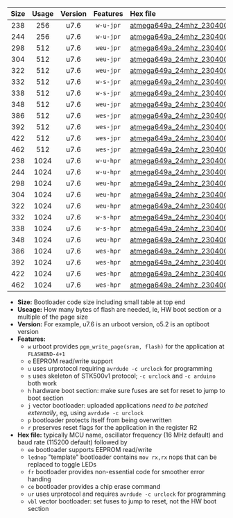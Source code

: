 |Size|Usage|Version|Features|Hex file|
|:-:|:-:|:-:|:-:|:--|
|238|256|u7.6|`w-u-jpr`|[atmega649a_24mhz_230400bps_ur_vbl.hex](https://raw.githubusercontent.com/stefanrueger/urboot/main//atmega649a_24mhz_230400bps_ur_vbl.hex)|
|244|256|u7.6|`w-u-jpr`|[atmega649a_24mhz_230400bps_lednop_ur_vbl.hex](https://raw.githubusercontent.com/stefanrueger/urboot/main//atmega649a_24mhz_230400bps_lednop_ur_vbl.hex)|
|298|512|u7.6|`weu-jpr`|[atmega649a_24mhz_230400bps_ee_ur_vbl.hex](https://raw.githubusercontent.com/stefanrueger/urboot/main//atmega649a_24mhz_230400bps_ee_ur_vbl.hex)|
|304|512|u7.6|`weu-jpr`|[atmega649a_24mhz_230400bps_ee_lednop_ur_vbl.hex](https://raw.githubusercontent.com/stefanrueger/urboot/main//atmega649a_24mhz_230400bps_ee_lednop_ur_vbl.hex)|
|322|512|u7.6|`weu-jpr`|[atmega649a_24mhz_230400bps_ee_lednop_fr_ur_vbl.hex](https://raw.githubusercontent.com/stefanrueger/urboot/main//atmega649a_24mhz_230400bps_ee_lednop_fr_ur_vbl.hex)|
|332|512|u7.6|`w-s-jpr`|[atmega649a_24mhz_230400bps_vbl.hex](https://raw.githubusercontent.com/stefanrueger/urboot/main//atmega649a_24mhz_230400bps_vbl.hex)|
|338|512|u7.6|`w-s-jpr`|[atmega649a_24mhz_230400bps_lednop_vbl.hex](https://raw.githubusercontent.com/stefanrueger/urboot/main//atmega649a_24mhz_230400bps_lednop_vbl.hex)|
|348|512|u7.6|`weu-jpr`|[atmega649a_24mhz_230400bps_ee_lednop_fr_ce_ur_vbl.hex](https://raw.githubusercontent.com/stefanrueger/urboot/main//atmega649a_24mhz_230400bps_ee_lednop_fr_ce_ur_vbl.hex)|
|386|512|u7.6|`wes-jpr`|[atmega649a_24mhz_230400bps_ee_vbl.hex](https://raw.githubusercontent.com/stefanrueger/urboot/main//atmega649a_24mhz_230400bps_ee_vbl.hex)|
|392|512|u7.6|`wes-jpr`|[atmega649a_24mhz_230400bps_ee_lednop_vbl.hex](https://raw.githubusercontent.com/stefanrueger/urboot/main//atmega649a_24mhz_230400bps_ee_lednop_vbl.hex)|
|422|512|u7.6|`wes-jpr`|[atmega649a_24mhz_230400bps_ee_lednop_fr_vbl.hex](https://raw.githubusercontent.com/stefanrueger/urboot/main//atmega649a_24mhz_230400bps_ee_lednop_fr_vbl.hex)|
|462|512|u7.6|`wes-jpr`|[atmega649a_24mhz_230400bps_ee_lednop_fr_ce_vbl.hex](https://raw.githubusercontent.com/stefanrueger/urboot/main//atmega649a_24mhz_230400bps_ee_lednop_fr_ce_vbl.hex)|
|238|1024|u7.6|`w-u-hpr`|[atmega649a_24mhz_230400bps_ur.hex](https://raw.githubusercontent.com/stefanrueger/urboot/main//atmega649a_24mhz_230400bps_ur.hex)|
|244|1024|u7.6|`w-u-hpr`|[atmega649a_24mhz_230400bps_lednop_ur.hex](https://raw.githubusercontent.com/stefanrueger/urboot/main//atmega649a_24mhz_230400bps_lednop_ur.hex)|
|298|1024|u7.6|`weu-hpr`|[atmega649a_24mhz_230400bps_ee_ur.hex](https://raw.githubusercontent.com/stefanrueger/urboot/main//atmega649a_24mhz_230400bps_ee_ur.hex)|
|304|1024|u7.6|`weu-hpr`|[atmega649a_24mhz_230400bps_ee_lednop_ur.hex](https://raw.githubusercontent.com/stefanrueger/urboot/main//atmega649a_24mhz_230400bps_ee_lednop_ur.hex)|
|322|1024|u7.6|`weu-hpr`|[atmega649a_24mhz_230400bps_ee_lednop_fr_ur.hex](https://raw.githubusercontent.com/stefanrueger/urboot/main//atmega649a_24mhz_230400bps_ee_lednop_fr_ur.hex)|
|332|1024|u7.6|`w-s-hpr`|[atmega649a_24mhz_230400bps.hex](https://raw.githubusercontent.com/stefanrueger/urboot/main//atmega649a_24mhz_230400bps.hex)|
|338|1024|u7.6|`w-s-hpr`|[atmega649a_24mhz_230400bps_lednop.hex](https://raw.githubusercontent.com/stefanrueger/urboot/main//atmega649a_24mhz_230400bps_lednop.hex)|
|348|1024|u7.6|`weu-hpr`|[atmega649a_24mhz_230400bps_ee_lednop_fr_ce_ur.hex](https://raw.githubusercontent.com/stefanrueger/urboot/main//atmega649a_24mhz_230400bps_ee_lednop_fr_ce_ur.hex)|
|386|1024|u7.6|`wes-hpr`|[atmega649a_24mhz_230400bps_ee.hex](https://raw.githubusercontent.com/stefanrueger/urboot/main//atmega649a_24mhz_230400bps_ee.hex)|
|392|1024|u7.6|`wes-hpr`|[atmega649a_24mhz_230400bps_ee_lednop.hex](https://raw.githubusercontent.com/stefanrueger/urboot/main//atmega649a_24mhz_230400bps_ee_lednop.hex)|
|422|1024|u7.6|`wes-hpr`|[atmega649a_24mhz_230400bps_ee_lednop_fr.hex](https://raw.githubusercontent.com/stefanrueger/urboot/main//atmega649a_24mhz_230400bps_ee_lednop_fr.hex)|
|462|1024|u7.6|`wes-hpr`|[atmega649a_24mhz_230400bps_ee_lednop_fr_ce.hex](https://raw.githubusercontent.com/stefanrueger/urboot/main//atmega649a_24mhz_230400bps_ee_lednop_fr_ce.hex)|

- **Size:** Bootloader code size including small table at top end
- **Useage:** How many bytes of flash are needed, ie, HW boot section or a multiple of the page size
- **Version:** For example, u7.6 is an urboot version, o5.2 is an optiboot version
- **Features:**
  + `w` urboot provides `pgm_write_page(sram, flash)` for the application at `FLASHEND-4+1`
  + `e` EEPROM read/write support
  + `u` uses urprotocol requiring `avrdude -c urclock` for programming
  + `s` uses skeleton of STK500v1 protocol; `-c urclock` and `-c arduino` both work
  + `h` hardware boot section: make sure fuses are set for reset to jump to boot section
  + `j` vector bootloader: uploaded applications *need to be patched externally*, eg, using `avrdude -c urclock`
  + `p` bootloader protects itself from being overwritten
  + `r` preserves reset flags for the application in the register R2
- **Hex file:** typically MCU name, oscillator frequency (16 MHz default) and baud rate (115200 default) followed by
  + `ee` bootloader supports EEPROM read/write
  + `lednop` "template" bootloader contains `mov rx,rx` nops that can be replaced to toggle LEDs
  + `fr` bootloader provides non-essential code for smoother error handing
  + `ce` bootloader provides a chip erase command
  + `ur` uses urprotocol and requires `avrdude -c urclock` for programming
  + `vbl` vector bootloader: set fuses to jump to reset, not the HW boot section
